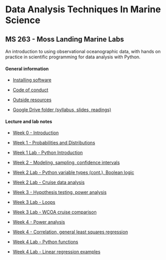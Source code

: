 # Data Analysis Techniques In Marine Science

## MS 263 - Moss Landing Marine Labs

An introduction to using observational oceanographic data, with hands on practice in scientific programming for data analysis with Python.

<!--
These course notes are in Jupyter Notebooks. They can be viewed as static web pages on Github or run interactively on Binder.
[![Binder](https://mybinder.org/badge_logo.svg)](https://mybinder.org/v2/gh/mlmldata2019/course-notes/master)
-->

#### General information

* [Installing software](software-installation)

<!--
* [Git reference](git-reference)
-->

* [Code of conduct](code-of-conduct.md)

* [Outside resources](resources.md)

* [Google Drive folder (syllabus, slides, readings)](https://tinyurl.com/qq6ludk)

#### Lecture and lab notes

* [Week 0 - Introduction](week00-introduction.ipynb)

* [Week 1 - Probabilities and Distributions](week01-probability-and-distributions.ipynb)

* [Week 1 Lab - Python Introduction](week01b-python-intro.ipynb)

* [Week 2 - Modeling, sampling, confidence intervals](week02a-modeling-sampling.ipynb)

* [Week 2 Lab - Python variable types (cont.), Boolean logic](week02b-tuples-dictionaries-boolean.ipynb)

* [Week 2 Lab - Cruise data analysis](week02c-cruise-data-analysis.ipynb)

* [Week 3 - Hypothesis testing, power analysis](week03a-hypothesis-power.ipynb)

* [Week 3 Lab - Loops](week03b-loops.ipynb)

* [Week 3 Lab - WCOA cruise comparison](week03c_wcoa_cruise_comparison.ipynb)

* [Week 4 - Power analysis](week04a-power-analysis.ipynb)

* [Week 4 - Correlation, general least squares regression](week04b-corr-regress-least-squares.ipynb)

* [Week 4 Lab - Python functions](week04c-python-functions.ipynb)

* [Week 4 Lab - Linear regression examples](week04d-linear-regression-three-methods.ipynb)

<!--
* [Week 3 - ANOVA, non-parametric statistics](week03a-anova-nonparam.ipynb)



* [Week 4 - Python packages](week04b-python-packages.ipynb)

* [Week 4 Lab - Oceanographic cruise data](week04b-cruise-data-analysis.ipynb)


* [Week 5 - Multiple regression, matrices](week05a-multiple-regression-matrices.ipynb)

* [Week 5 Lab - Multiple regression and transformations example](week05b-mult-regression-example.ipynb)

* [Week 6 - Optimization and interpolation](week06a-optimization-interpolation.ipynb)

* [Week 6 Lab - Population growth and optimizing exponential fits](week06b-us-population-example.ipynb)

* [Week 6 Tutorial - Git](week06c-git-tutorial.ipynb)

* [Week 7 - Principal Component Analysis/Empirical Orthogonal Functions](week07a-PCA-EOF.ipynb)

* [Week 7 Lab - Monterey Bay Kelp PCA](week07b-montereybay-kelp-pca.ipynb)

* [Week 8 - Multi-Dimensional Scaling Analysis/Correlation Functions](week08a-MDS-cross_auto_correlation.ipynb)

* [Week 8 Lab - Pacific Decadal Oscillation and autocorrelation](week08b_correlation_function_pdo.ipynb)


* [Week 9 - Spectral analysis](week09a_spectral_analysis.ipynb)

* [Week 9 Lab - Elkhorn Slough spectral analysis - Part 1](week09b_lobo_spectral.ipynb)

* [Week 9 Lab - Mapping and projections](week09c_mapping_intro.ipynb)

* [Week 10 Lab - Elkhorn Slough spectral analysis - Part 2](week10b_lobo_spectral_part2.ipynb)

* [Week 11 - Spatial analysis](week11-spatial-analysis.ipynb)

* [Week 12 - Convolution, filtering and image analysis](week12_filtering_image_analysis.ipynb)

* [Week 13 - Modeling introduction, NPZ ecosystem model](week13_Modeling_and_NPZmodel.ipynb) -->
